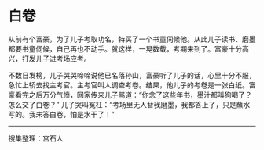 # 白卷

从前有个富豪，为了儿子考取功名，特买了一个书童伺候他。从此儿子读书、磨墨都要书童伺候，自己再也不动手。就这样，一晃数载，考期来到了。富豪十分高兴，打发儿子进考场应考。

不数日发榜，儿子哭哭啼啼说他已名落孙山，富豪听了儿子的话，心里十分不服，急忙上轿去找主考官。主考官叫人调查考卷。结果，他儿子的考卷是一张白纸。富豪看完之后万分气愤，回家传来儿子骂道：“你念了这些年书，墨汁都叫狗喝了？怎么交了白卷？” 儿子哭叫冤枉：“考场里无人替我磨墨，我都答上了，只是蘸水写的。我未答白卷，怕是水干了！”

---

搜集整理：宫石人
